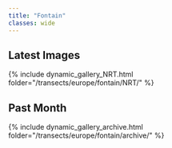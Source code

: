 ```yaml
---
title: "Fontain"
classes: wide
---
```


## Latest Images

{% include dynamic_gallery_NRT.html folder="/transects/europe/fontain/NRT/" %}

## Past Month

{% include dynamic_gallery_archive.html folder="/transects/europe/fontain/archive/" %}
